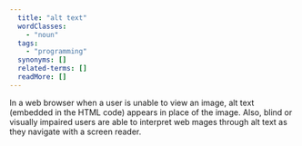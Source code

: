 ```yaml
---
  title: "alt text"
  wordClasses:
    - "noun"
  tags:
    - "programming"
  synonyms: []
  related-terms: []
  readMore: []
---
```

In a web browser when a user is unable to view an image, alt text (embedded in the HTML code) appears in place of the image. Also, blind or visually impaired users are able to interpret web mages through alt text as they navigate with a screen reader.
